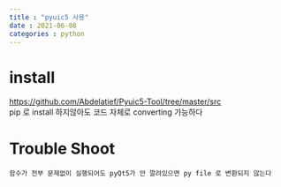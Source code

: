 ```yaml
---
title : "pyuic5 사용"
date : 2021-06-08
categories : python
---
```

# install
https://github.com/Abdelatief/Pyuic5-Tool/tree/master/src  
pip 로 install 하지않아도 코드 자체로 converting 가능하다  
  
# Trouble Shoot
    함수가 전부 문제없이 실행되어도 pyQt5가 안 깔려있으면 py file 로 변환되지 않는다
